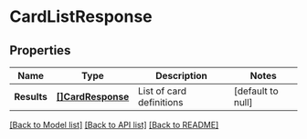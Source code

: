 # CardListResponse

## Properties
Name | Type | Description | Notes
------------ | ------------- | ------------- | -------------
**Results** | [**[]CardResponse**](CardResponse.md) | List of card definitions | [default to null]

[[Back to Model list]](../README.md#documentation-for-models) [[Back to API list]](../README.md#documentation-for-api-endpoints) [[Back to README]](../README.md)

